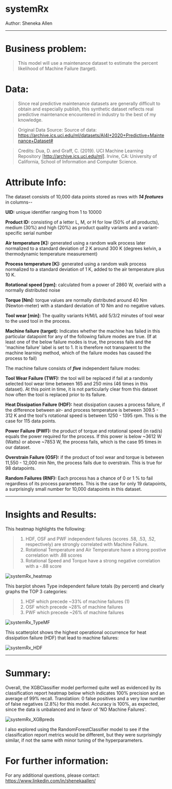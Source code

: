 # systemRx


Author: Sheneka Allen


---


# Business problem:
>This model will use a maintenance dataset to estimate the percent likelihood of Machine Failure (target).

# Data:
>Since real predictive maintenance datasets are generally difficult to obtain and especially publish, 
>this synthetic dataset reflects real predictive maintenance encountered in industry to the best of my knowledge.

>Original Data Source: Source of data: https://archive.ics.uci.edu/ml/datasets/AI4I+2020+Predictive+Maintenance+Dataset#

>Credits: Dua, D. and Graff, C. (2019). UCI Machine Learning Repository [http://archive.ics.uci.edu/ml]. 
>Irvine, CA: University of California, School of Information and Computer Science.

# Attribute Info:

The dataset consists of 10,000 data points stored as rows with **_14 features_** in columns--

**UID:** unique identifier ranging from 1 to 10000

**Product ID:** consisting of a letter L, M, or H for low (50% of all products), medium (30%) and high (20%) as product quality variants and a variant-specific serial number

**Air temperature [K]:** generated using a random walk process later normalized to a standard deviation of 2 K around 300 K (degrees kelvin, a thermodynamic temperature measurement)

**Process temperature [K]:** generated using a random walk process normalized to a standard deviation of 1 K, added to the air temperature plus 10 K.

**Rotational speed [rpm]:** calculated from a power of 2860 W, overlaid with a normally distributed noise

**Torque [Nm]:** torque values are normally distributed around 40 Nm (Newton-meter) with a standard deviation of 10 Nm and no negative values.

**Tool wear [min]:** The quality variants H/M/L add 5/3/2 minutes of tool wear to the used tool in the process.

**Machine failure (target):** Indicates whether the machine has failed in this particular datapoint for any of the following failure modes are true. (If at least one of the below failure modes is true, the process fails and the 'machine failure' label is set to 1. It is therefore not transparent to the machine learning method, which of the failure modes has caused the process to fail)

The machine failure consists of **_five_** independent failure modes:

**Tool Wear Failure (TWF):** the tool will be replaced if fail at a randomly selected tool wear time between 165 and 250 mins (46 times in this dataset). At this point in time, it is not particularly clear from this dataset how often the tool is replaced prior to its failure.

**Heat Dissipation Failure (HDF):** heat dissipation causes a process failure, if the difference between air- and process temperature is between 309.5 - 312 K and the tool's rotational speed is between 1250 - 1395 rpm. This is the case for 115 data points.

**Power Failure (PWF):** the product of torque and rotational speed (in rad/s) equals the power required for the process. If this power is below ~3612 W (Watts) or above ~7853 W, the process fails, which is the case 95 times in our dataset.

**Overstrain Failure (OSF):** if the product of tool wear and torque is between 11,550 - 12,000 min Nm, the process fails due to overstrain. This is true for 98 datapoints.

**Random Failures (RNF):** Each process has a chance of 0 or 1 % to fail regardless of its process parameters. This is the case for only 19 datapoints, a surprisingly small number for 10,000 datapoints in this dataset.

---


# Insights and Results: 


This heatmap highlights the following:
>1.  HDF, OSF and PWF independent failures (scores .58, .53, .52, respectively) are strongly correlated with Machine Failure.
>2.  Rotational Temperature and Air Temperature have a strong postive correlation with .88 scores
>3.  Rotational Speed and Torque have a strong negative correlation with a -.88 score

![systemRx_heatmap](https://user-images.githubusercontent.com/100389581/168302971-ec15d067-80a6-4e21-83e6-64c0a7a4145c.png)


This barplot shows Type independent failure totals (by percent) and clearly graphs the TOP 3 categories:
>1. HDF which precede ~33% of machine failures (1)
>2. OSF which precede ~28% of machine failures
>3. PWF which precede ~26% of machine failures

![systemRx_TypeMF](https://user-images.githubusercontent.com/100389581/168302674-5a3aa8a7-b4cd-463b-9840-2967474d483a.png)


This scatterplot shows the highest operational occurrence for heat dissipation failure (HDF) that lead to machine failures:

![systemRx_HDF](https://user-images.githubusercontent.com/100389581/168303099-b6e8c580-30e3-4572-8d20-7ef5fc76bcf0.png)





---
# Summary:

Overall, the XGBClassifier model performed quite well as evidenced by its classification report heatmap below which indicates 100% precision and an average of 99% recall.  Translatiion: 0 false positives and a very low number of false negatives (2.8%) for this model. Accuracy is 100%, as expected, since the data is unbalanced and in favor of 'NO Machine Failures'.


![systemRx_XGBpreds](https://user-images.githubusercontent.com/100389581/168302538-133c5189-e9e1-4a67-b928-41b7aa0a035f.png)


I also explored using the RandomForestClassifier model to see if the classification report metrics would be different, but they were surprisingly similar, if not the same with minor tuning of the hyperparameters.

# For further information:
For any additional questions, please contact: https://www.linkedin.com/in/shenekaallen/
